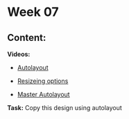 # Week 07

## Content:

 
 **Videos:**
- [Autolayout](https://www.youtube.com/watch?v=-6Cd0r3taRogit)

- [Resizeing options](https://www.youtube.com/watch?v=Y1CHg3KVQoc&list=PLqVHb744A1CJgdKsl3FXGeAxSjp7aoYlb&index=6)
- [Master Autolayout](https://www.youtube.com/watch?v=Kf8L3CeiWzQ&t=205s)

 **Task:**
 Copy this design using autolayout


    
